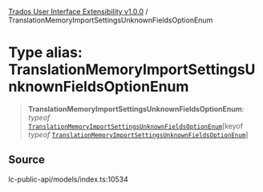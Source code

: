 [Trados User Interface Extensibility v1.0.0](../wiki/globals) / TranslationMemoryImportSettingsUnknownFieldsOptionEnum

# Type alias: TranslationMemoryImportSettingsUnknownFieldsOptionEnum

> **TranslationMemoryImportSettingsUnknownFieldsOptionEnum**: *typeof* [`TranslationMemoryImportSettingsUnknownFieldsOptionEnum`](../wiki/Variable.TranslationMemoryImportSettingsUnknownFieldsOptionEnum)\[keyof *typeof* [`TranslationMemoryImportSettingsUnknownFieldsOptionEnum`](../wiki/Variable.TranslationMemoryImportSettingsUnknownFieldsOptionEnum)\]

## Source

lc-public-api/models/index.ts:10534
